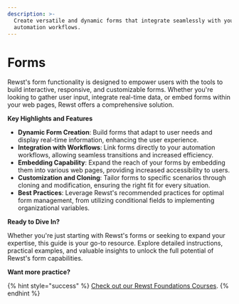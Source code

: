 ```yaml
---
description: >-
  Create versatile and dynamic forms that integrate seamlessly with your
  automation workflows.
---
```


# Forms

Rewst's form functionality is designed to empower users with the tools to build interactive, responsive, and customizable forms. Whether you're looking to gather user input, integrate real-time data, or embed forms within your web pages, Rewst offers a comprehensive solution.

**Key Highlights and Features**

* **Dynamic Form Creation**: Build forms that adapt to user needs and display real-time information, enhancing the user experience.
* **Integration with Workflows**: Link forms directly to your automation workflows, allowing seamless transitions and increased efficiency.
* **Embedding Capability**: Expand the reach of your forms by embedding them into various web pages, providing increased accessibility to users.
* **Customization and Cloning**: Tailor forms to specific scenarios through cloning and modification, ensuring the right fit for every situation.
* **Best Practices**: Leverage Rewst's recommended practices for optimal form management, from utilizing conditional fields to implementing organizational variables.

**Ready to Dive In?**

Whether you're just starting with Rewst's forms or seeking to expand your expertise, this guide is your go-to resource. Explore detailed instructions, practical examples, and valuable insights to unlock the full potential of Rewst's form capabilities.

**Want more practice?**

{% hint style="success" %}
[Check out our Rewst Foundations Courses](../../cluck-university/rewst-foundations-10x/).
{% endhint %}

